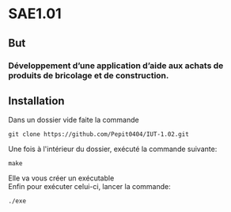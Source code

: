 # SAE1.01

## But
### Développement d’une application d’aide aux achats de produits de bricolage et de construction.

## Installation

Dans un dossier vide faite la commande
```shell
git clone https://github.com/Pepit0404/IUT-1.02.git
```

Une fois à l'intérieur du dossier, exécuté la commande suivante:
```shell
make
```
Elle va vous créer un exécutable</br>
Enfin pour exécuter celui-ci, lancer la commande:
```shell
./exe
```
